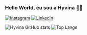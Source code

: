 ### Hello World, eu sou a Hyvina 👋🏻

[![Instagram](https://img.shields.io/badge/Instagram-E4405F?style=for-the-badge&logo=instagram&logoColor=white)](https://www.instagram.com/whoshyvina/)
[![LinkedIn](https://img.shields.io/badge/LinkedIn-0077B5?style=for-the-badge&logo=linkedin&logoColor=white)](https://www.linkedin.com/in/hyvina-lino/)

![Hyvina GitHub stats](https://github-readme-stats.vercel.app/api?username=HyvinaLino&show_icons=true&theme=radical)
![Top Langs](https://github-readme-stats.vercel.app/api/top-langs/?username=HyvinaLIno&layout=compact)
